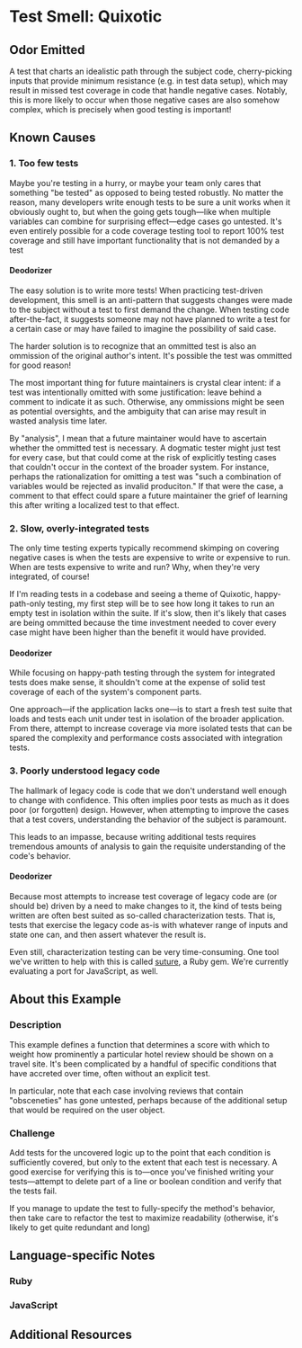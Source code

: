 # Test Smell: Quixotic

## Odor Emitted

A test that charts an idealistic path through the subject code, cherry-picking
inputs that provide minimum resistance (e.g. in test data setup), which may
result in missed test coverage in code that handle negative cases. Notably, this
is more likely to occur when those negative cases are also somehow complex, which
is precisely when good testing is important!

## Known Causes

### 1. Too few tests

Maybe you're testing in a hurry, or maybe your team only cares that something
"be tested" as opposed to being tested robustly. No matter the reason, many
developers write enough tests to be sure a unit works when it obviously ought to,
but when the going gets tough—like when multiple variables can combine for
surprising effect—edge cases go untested. It's even entirely possible for a
code coverage testing tool to report 100% test coverage and still have important
functionality that is not demanded by a test

#### Deodorizer

The easy solution is to write more tests! When practicing test-driven
development, this smell is an anti-pattern that suggests changes were made to the
subject without a test to first demand the change. When testing code
after-the-fact, it suggests someone may not have planned to write a test for
a certain case or may have failed to imagine the possibility of said case.

The harder solution is to recognize that an ommitted test is also an ommission of
the original author's intent. It's possible the test was ommitted for good
reason!

The most important thing for future maintainers is crystal clear intent: if a
test was intentionally omitted with some justification: leave behind a comment
to indicate it as such. Otherwise, any ommissions might be seen as potential
oversights, and the ambiguity that can arise may result in wasted analysis time
later.

By "analysis", I mean that a future maintainer would have to ascertain whether
the ommitted test is necessary. A dogmatic tester might just test for every case,
but that could come at the risk of explicitly testing cases that couldn't occur
in the context of the broader system. For instance, perhaps the rationalization
for omitting a test was "such a combination of variables would be rejected as
invalid produciton." If that were the case, a comment to that effect could spare
a future maintainer the grief of learning this after writing a localized test to
that effect.

### 2. Slow, overly-integrated tests

The only time testing experts typically recommend skimping on covering negative
cases is when the tests are expensive to write or expensive to run. When are
tests expensive to write and run? Why, when they're very integrated, of course!

If I'm reading tests in a codebase and seeing a theme of Quixotic,
happy-path-only testing, my first step will be to see how long it takes to run
an empty test in isolation within the suite. If it's slow, then it's likely that
cases are being ommitted because the time investment needed to cover every case
might have been higher than the benefit it would have provided.

#### Deodorizer

While focusing on happy-path testing through the system for integrated tests does
make sense, it shouldn't come at the expense of solid test coverage of each of
the system's component parts.

One approach—if the application lacks one—is to start a fresh test suite that
loads and tests each unit under test in isolation of the broader application.
From there, attempt to increase coverage via more isolated tests that can be
spared the complexity and performance costs associated with integration tests.

### 3. Poorly understood legacy code

The hallmark of legacy code is code that we don't understand well enough to
change with confidence. This often implies poor tests as much as it does poor
(or forgotten) design. However, when attempting to improve the cases that
a test covers, understanding the behavior of the subject is paramount.

This leads to an impasse, because writing additional tests requires tremendous
amounts of analysis to gain the requisite understanding of the code's behavior.

#### Deodorizer

Because most attempts to increase test coverage of legacy code are (or should be)
driven by a need to make changes to it, the kind of tests being written are
often best suited as so-called characterization tests. That is, tests that
exercise the legacy code as-is with whatever range of inputs and state one can,
and then assert whatever the result is.

Even still, characterization testing can be very time-consuming. One tool we've
written to help with this is called
[suture](https://github.com/testdouble/suture), a Ruby gem. We're currently
evaluating a port for JavaScript, as well.

## About this Example

### Description

This example defines a function that determines a score with which to weight how
prominently a particular hotel review should be shown on a travel site. It's
been complicated by a handful of specific conditions that have accreted over
time, often without an explicit test.

In particular, note that each case involving reviews that contain "obsceneties"
has gone untested, perhaps because of the additional setup that would be required
on the user object.

### Challenge

Add tests for the uncovered logic up to the point that each condition is
sufficiently covered, but only to the extent that each test is necessary. A
good exercise for verifying this is to—once you've finished writing your
tests—attempt to delete part of a line or boolean condition and verify that the
tests fail.

If you manage to update the test to fully-specify the method's behavior, then
take care to refactor the test to maximize readability (otherwise, it's likely
to get quite redundant and long)

## Language-specific Notes

### Ruby

### JavaScript

## Additional Resources


